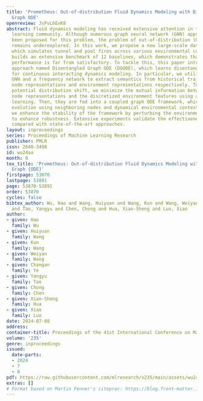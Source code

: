 ```yaml
---
title: 'Prometheus: Out-of-distribution Fluid Dynamics Modeling with Disentangled
  Graph ODE'
openreview: JsPvL6ExK8
abstract: Fluid dynamics modeling has received extensive attention in the machine
  learning community. Although numerous graph neural network (GNN) approaches have
  been proposed for this problem, the problem of out-of-distribution (OOD) generalization
  remains underexplored. In this work, we propose a new large-scale dataset Prometheus
  which simulates tunnel and pool fires across various environmental conditions and
  builds an extensive benchmark of 12 baselines, which demonstrates that the OOD generalization
  performance is far from satisfactory. To tackle this, this paper introduces a new
  approach named Disentangled Graph ODE (DGODE), which learns disentangled representations
  for continuous interacting dynamics modeling. In particular, we utilize a temporal
  GNN and a frequency network to extract semantics from historical trajectories into
  node representations and environment representations respectively. To mitigate the
  potential distribution shift, we minimize the mutual information between invariant
  node representations and the discretized environment features using adversarial
  learning. Then, they are fed into a coupled graph ODE framework, which models the
  evolution using neighboring nodes and dynamical environmental context. In addition,
  we enhance the stability of the framework by perturbing the environment features
  to enhance robustness. Extensive experiments validate the effectiveness of DGODE
  compared with state-of-the-art approaches.
layout: inproceedings
series: Proceedings of Machine Learning Research
publisher: PMLR
issn: 2640-3498
id: wu24aa
month: 0
tex_title: 'Prometheus: Out-of-distribution Fluid Dynamics Modeling with Disentangled
  Graph {ODE}'
firstpage: 53870
lastpage: 53891
page: 53870-53891
order: 53870
cycles: false
bibtex_author: Wu, Hao and Wang, Huiyuan and Wang, Kun and Wang, Weiyan and Ye, Changan
  and Tao, Yangyu and Chen, Chong and Hua, Xian-Sheng and Luo, Xiao
author:
- given: Hao
  family: Wu
- given: Huiyuan
  family: Wang
- given: Kun
  family: Wang
- given: Weiyan
  family: Wang
- given: Changan
  family: Ye
- given: Yangyu
  family: Tao
- given: Chong
  family: Chen
- given: Xian-Sheng
  family: Hua
- given: Xiao
  family: Luo
date: 2024-07-08
address:
container-title: Proceedings of the 41st International Conference on Machine Learning
volume: '235'
genre: inproceedings
issued:
  date-parts:
  - 2024
  - 7
  - 8
pdf: https://raw.githubusercontent.com/mlresearch/v235/main/assets/wu24aa/wu24aa.pdf
extras: []
# Format based on Martin Fenner's citeproc: https://blog.front-matter.io/posts/citeproc-yaml-for-bibliographies/
---
```

